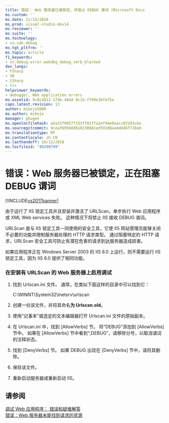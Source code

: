 ```yaml
---
title: 错误： Web 服务器已被锁定，并阻止 DEBUG 谓词 |Microsoft Docs
ms.custom: ''
ms.date: 11/15/2016
ms.prod: visual-studio-dev14
ms.reviewer: ''
ms.suite: ''
ms.technology:
- vs-ide-debug
ms.tgt_pltfrm: ''
ms.topic: article
f1_keywords:
- vs.debug.error.webdbg_debug_verb_blocked
dev_langs:
- FSharp
- VB
- CSharp
- C++
helpviewer_keywords:
- debugger, Web application errors
ms.assetid: 9c8c4812-17db-484d-9c1b-ffd9e3bfef5a
caps.latest.revision: 13
author: mikejo5000
ms.author: mikejo
manager: ghogen
ms.openlocfilehash: a5a31f09577333f702ffa2ef94e0aacc07283cbe
ms.sourcegitcommit: 9ceaf69568d61023868ced59108ae4dd46f720ab
ms.translationtype: MT
ms.contentlocale: zh-CN
ms.lasthandoff: 10/12/2018
ms.locfileid: "49299749"
---
```

# <a name="error-the-web-server-has-been-locked-down-and-is-blocking-the-debug-verb"></a>错误：Web 服务器已被锁定，正在阻塞 DEBUG 谓词
[!INCLUDE[vs2017banner](../includes/vs2017banner.md)]

由于运行了 IIS 锁定工具并且安装并激活了 URLScan，单步执行 Web 应用程序或 XML Web services 失败。 这种情况下将禁止 IIS 接收 DEBUG 谓词。  
  
 URLScan 是与 IIS 锁定工具一同使用的安全工具，它使 IIS 网站管理员能够关闭不必要的功能并限制服务器处理的 HTTP 请求类型。 通过阻塞特定的 HTTP 请求，URLScan 安全工具可防止有潜在危害的请求到达服务器造成损害。  
  
 如果应用程序正在 Windows Server 2003 的 IIS 6.0 上运行，则不需要运行 IIS 锁定工具，因为 IIS 6.0 提供了相同功能。  
  
### <a name="to-enable-debugging-on-a-web-server-with-urlscan-installed"></a>在安装有 URLScan 的 Web 服务器上启用调试  
  
1.  找到 Urlscan.ini 文件。 通常，在类似下面这样的目录中可以找到它：  
  
     C:\WINNT\System32\Inetsrv\urlscan  
  
2.  创建一份该文件，并将其命名**为 Urlscan.old**。  
  
3.  使用“记事本”或选定的文本编辑器打开 Urlscan.ini 文件的原始副本。  
  
4.  在 Urlscan.ini 中，找到 [AllowVerbs] 节。 将“DEBUG”添加到 [AllowVerbs] 节中。 如果在 [AllowVerbs] 节中看到“;DEBUG”，请移除分号，以取消谓词的注释状态。  
  
5.  找到 [DenyVerbs] 节。 如果 DEBUG 出现在 [DenyVerbs] 节中，请将其删除。  
  
6.  保存该文件。  
  
7.  重新启动服务器或重新启动 IIS。  
  
## <a name="see-also"></a>请参阅  
 [调试 Web 应用程序： 错误和疑难解答](../debugger/debugging-web-applications-errors-and-troubleshooting.md)   
 [错误：Web 服务器未能找到请求的资源](../debugger/error-the-web-server-could-not-find-the-requested-resource.md)



